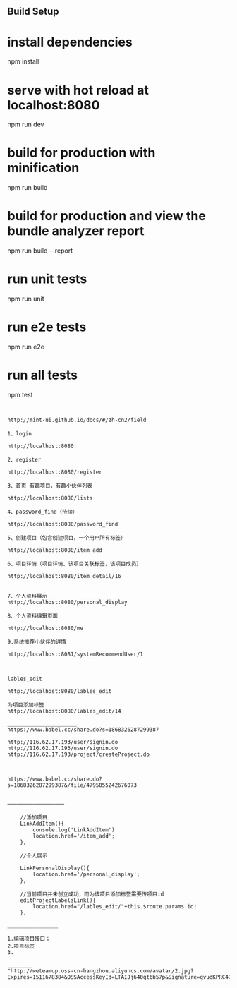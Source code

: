 ## Build Setup


# install dependencies
npm install

# serve with hot reload at localhost:8080
npm run dev

# build for production with minification
npm run build

# build for production and view the bundle analyzer report
npm run build --report

# run unit tests
npm run unit

# run e2e tests
npm run e2e

# run all tests
npm test
```


http://mint-ui.github.io/docs/#/zh-cn2/field

1、login  

http://localhost:8080

2、register

http://localhost:8080/register

3、首页 有趣项目，有趣小伙伴列表

http://localhost:8080/lists

4、password_find（待续）

http://localhost:8080/password_find

5、创建项目（包含创建项目，一个用户所有标签）

http://localhost:8080/item_add

6、项目详情（项目详情、该项目关联标签，该项目成员）

http://localhost:8080/item_detail/16


7、个人资料展示
http://localhost:8080/personal_display

8、个人资料编辑页面

http://localhost:8080/me

9.系统推荐小伙伴的详情

http://localhost:8081/systemRecommendUser/1



lables_edit

http://localhost:8080/lables_edit

为项目添加标签
http://localhost:8080/lables_edit/14

______________________
https://www.babel.cc/share.do?s=1868326287299387

http://116.62.17.193/user/signin.do
http://116.62.17.193/user/signin.do
http://116.62.17.193/project/createProject.do



https://www.babel.cc/share.do?s=1868326287299387&/file/4795055242676073


——————————————————
	
	//添加项目
	LinkAddItem(){
		console.log('LinkAddItem')
		location.href='/item_add';
	},

	//个人展示

	LinkPersonalDisplay(){
		location.href='/personal_display';
	},

	//当前项目并未创立成功，而为该项目添加标签需要传项目id
	editProjectLabelsLink(){
		location.href="/lables_edit/"+this.$route.params.id;
	},

________________

1.编辑项目接口；
2.项目标签
3.

________
"http://weteamup.oss-cn-hangzhou.aliyuncs.com/avatar/2.jpg?Expires=1511678384&OSSAccessKeyId=LTAIJj640qt6b57p&Signature=gvudKPRC4Oy1%2Biqc5RFmVmnFC7Y%3D"

